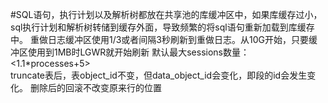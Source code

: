 #SQL语句，执行计划以及解析树都放在共享池的库缓冲区中，如果库缓存过小，sql执行计划和解析树转储到缓存外面，导致频繁的将sql语句重新加载到库缓存中。
重做日志缓冲区使用1/3或者间隔3秒刷新到重做日志。从10G开始，只要缓冲区使用到1MB时LGWR就开始刷新
默认最大sessions数量：<1.1*processes+5>	
truncate表后，表object_id不变，但data_object_id会变化，即段的id会发生变化。
删除后的回滚不改变原来行的位置